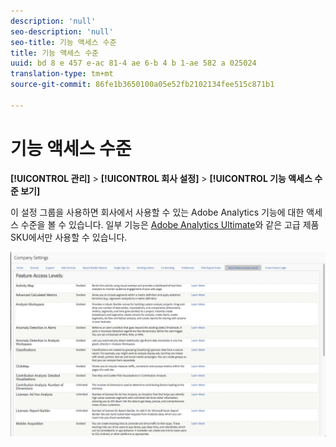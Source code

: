```yaml
---
description: 'null'
seo-description: 'null'
seo-title: 기능 액세스 수준
title: 기능 액세스 수준
uuid: bd 8 e 457 e-ac 81-4 ae 6-b 4 b 1-ae 582 a 025024
translation-type: tm+mt
source-git-commit: 86fe1b3650100a05e52fb2102134fee515c871b1

---
```



# 기능 액세스 수준

**[!UICONTROL 관리]** &gt; **[!UICONTROL 회사 설정]** &gt; **[!UICONTROL 기능 액세스 수준 보기]**

이 설정 그룹을 사용하면 회사에서 사용할 수 있는 Adobe Analytics 기능에 대한 액세스 수준을 볼 수 있습니다. 일부 기능은 [Adobe Analytics Ultimate](https://www.adobe.com/data-analytics-cloud/analytics/ultimate.html)와 같은 고급 제품 SKU에서만 사용할 수 있습니다.

![](assets/feature-access-levels.png)

